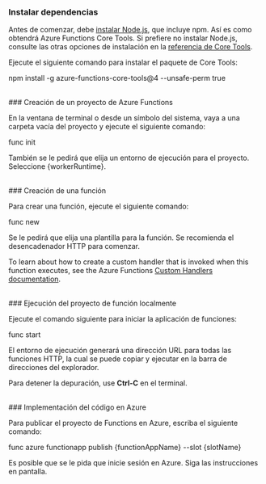 ### <a name="install-dependencies"></a>Instalar dependencias

Antes de comenzar, debe <a href="https://go.microsoft.com/fwlink/?linkid=2016195" target="_blank">instalar Node.js</a>, que incluye npm. Así es como obtendrá Azure Functions Core Tools. Si prefiere no instalar Node.js, consulte las otras opciones de instalación en la <a href="https://go.microsoft.com/fwlink/?linkid=2016192" target="_blank">referencia de Core Tools</a>.

Ejecute el siguiente comando para instalar el paquete de Core Tools:

<MarkdownHighlighter>npm install -g azure-functions-core-tools@4 --unsafe-perm true</MarkdownHighlighter>

<br/>
### <a name="create-an-azure-functions-project"></a>Creación de un proyecto de Azure Functions

En la ventana de terminal o desde un símbolo del sistema, vaya a una carpeta vacía del proyecto y ejecute el siguiente comando:

<MarkdownHighlighter>func init</MarkdownHighlighter>

También se le pedirá que elija un entorno de ejecución para el proyecto. Seleccione {workerRuntime}.

<br/>
### <a name="create-a-function"></a>Creación de una función

Para crear una función, ejecute el siguiente comando:

<MarkdownHighlighter>func new</MarkdownHighlighter>

Se le pedirá que elija una plantilla para la función. Se recomienda el desencadenador HTTP para comenzar.

<StackInstructions customStack={true}>To learn about how to create a custom handler that is invoked when this function executes, see the Azure Functions <a href="https://go.microsoft.com/fwlink/?linkid=2138621" target="_blank">Custom Handlers documentation</a>.</StackInstructions>

<br/>
### <a name="run-your-function-project-locally"></a>Ejecución del proyecto de función localmente

Ejecute el comando siguiente para iniciar la aplicación de funciones:

<MarkdownHighlighter>func start</MarkdownHighlighter>

El entorno de ejecución generará una dirección URL para todas las funciones HTTP, la cual se puede copiar y ejecutar en la barra de direcciones del explorador.

Para detener la depuración, use **Ctrl-C** en el terminal.

<br/>
### <a name="deploy-your-code-to-azure"></a>Implementación del código en Azure

Para publicar el proyecto de Functions en Azure, escriba el siguiente comando:

<MarkdownHighlighter slot={false}>func azure functionapp publish {functionAppName} <SlotComponent>--slot {slotName}</SlotComponent></MarkdownHighlighter>

Es posible que se le pida que inicie sesión en Azure. Siga las instrucciones en pantalla.
